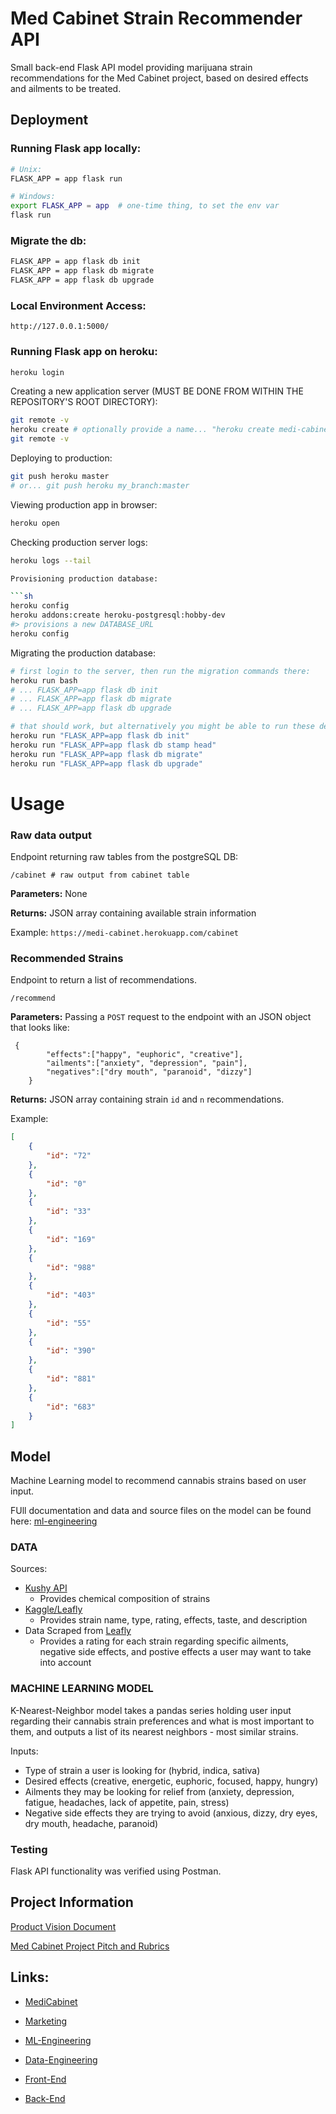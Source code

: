 # Med Cabinet Strain Recommender API

Small back-end Flask API model providing marijuana strain recommendations for the Med Cabinet project, based on desired effects and ailments to be treated.


## Deployment


### Running Flask app locally:

```sh
# Unix:
FLASK_APP = app flask run

# Windows:
export FLASK_APP = app  # one-time thing, to set the env var
flask run
```

### Migrate the db:

```sh
FLASK_APP = app flask db init
FLASK_APP = app flask db migrate
FLASK_APP = app flask db upgrade
```

### Local Environment Access:

`http://127.0.0.1:5000/`


### Running Flask app on heroku:

```sh
heroku login
```

Creating a new application server (MUST BE DONE FROM WITHIN THE REPOSITORY'S ROOT DIRECTORY):

```sh
git remote -v
heroku create # optionally provide a name... "heroku create medi-cabinet"
git remote -v
```

Deploying to production:

```sh
git push heroku master
# or... git push heroku my_branch:master
```

Viewing production app in browser:

```sh
heroku open
```

Checking production server logs:

```sh
heroku logs --tail

Provisioning production database:

```sh
heroku config
heroku addons:create heroku-postgresql:hobby-dev
#> provisions a new DATABASE_URL
heroku config
```

Migrating the production database:

```sh
# first login to the server, then run the migration commands there:
heroku run bash
# ... FLASK_APP=app flask db init
# ... FLASK_APP=app flask db migrate
# ... FLASK_APP=app flask db upgrade

# that should work, but alternatively you might be able to run these detached commands (if you didn't ignore your migrations dir):
heroku run "FLASK_APP=app flask db init"
heroku run "FLASK_APP=app flask db stamp head"
heroku run "FLASK_APP=app flask db migrate"
heroku run "FLASK_APP=app flask db upgrade"
```

# Usage

### Raw data output

Endpoint returning raw tables from the postgreSQL DB:

    /cabinet # raw output from cabinet table

**Parameters:** None

**Returns:** JSON array containing available strain information

Example: 
`https://medi-cabinet.herokuapp.com/cabinet` 



### Recommended Strains

Endpoint to return a list of recommendations.

    /recommend

**Parameters:** 
Passing a `POST` request to the endpoint with an JSON object that looks like:
```
 {
        "effects":["happy", "euphoric", "creative"],
        "ailments":["anxiety", "depression", "pain"],
        "negatives":["dry mouth", "paranoid", "dizzy"]
    }
```

**Returns:** JSON array containing strain `id` and `n` recommendations.

Example:
```json
[
    {
        "id": "72"
    },
    {
        "id": "0"
    },
    {
        "id": "33"
    },
    {
        "id": "169"
    },
    {
        "id": "988"
    },
    {
        "id": "403"
    },
    {
        "id": "55"
    },
    {
        "id": "390"
    },
    {
        "id": "881"
    },
    {
        "id": "683"
    }
]
```

## Model

Machine Learning model to recommend cannabis strains based on user input.

FUll documentation and data and source files on the model can be found here:
[ml-engineering](https://github.com/MediCabinet/ml-engineering)

### DATA
Sources:
* [Kushy API](https://raw.githubusercontent.com/kushyapp/cannabis-dataset/master/Dataset/Strains/strains-kushy_api.2017-11-14.csv)
    * Provides chemical composition of strains
* [Kaggle/Leafly](https://www.kaggle.com/kingburrito666/cannabis-strains)
    * Provides strain name, type, rating, effects, taste, and description
* Data Scraped from [Leafly](leafly.com)
    * Provides a rating for each strain regarding specific ailments, negative side effects, and postive effects a user may want to take into account

### MACHINE LEARNING MODEL
K-Nearest-Neighbor model takes a pandas series holding user input regarding their cannabis strain preferences and what is most important to them, and outputs a list of its nearest neighbors - most similar strains.

Inputs: 
 * Type of strain a user is looking for (hybrid, indica, sativa)
 * Desired effects (creative, energetic, euphoric, focused, happy, hungry)
 * Ailments they may be looking for relief from (anxiety, depression, fatigue, headaches, lack of appetite, pain, stress)
 * Negative side effects they are trying to avoid (anxious, dizzy, dry eyes, dry mouth, headache, paranoid)


### Testing
Flask API functionality was verified using Postman.


## Project Information

[Product Vision Document](https://docs.google.com/document/d/1PNvyYa1qH1uxq-YKAhYnAPhT5jSBBE3XgYDzgQpFIUE/edit#heading=h.p0mtiic9v46n)

[Med Cabinet Project Pitch and Rubrics](https://www.notion.so/Med-Cabinet-7960b90bb485430483bb266f7b738308)


## Links:
* [MediCabinet](https://github.com/MediCabinet)

* [Marketing](https://github.com/MediCabinet/marketing)

* [ML-Engineering](https://github.com/MediCabinet/ml-engineering)

* [Data-Engineering](https://github.com/MediCabinet/data-engineering)

* [Front-End](https://github.com/MediCabinet/front-end)

* [Back-End](https://github.com/MediCabinet/backend)
